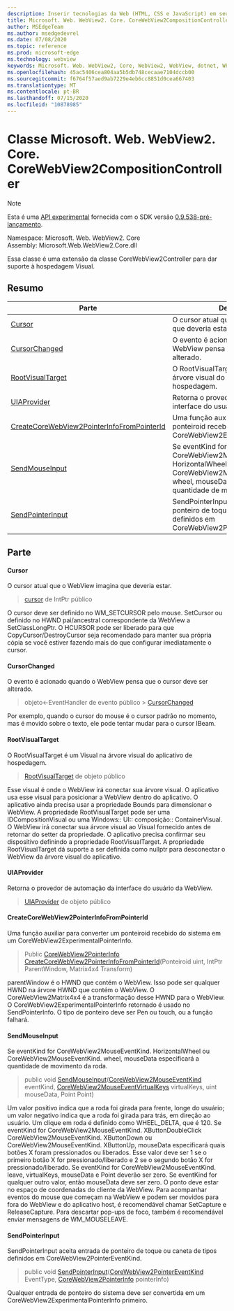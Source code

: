 ```yaml
---
description: Inserir tecnologias da Web (HTML, CSS e JavaScript) em seus aplicativos nativos com o controle WebView2 do Microsoft Edge
title: Microsoft. Web. WebView2. Core. CoreWebView2CompositionController
author: MSEdgeTeam
ms.author: msedgedevrel
ms.date: 07/08/2020
ms.topic: reference
ms.prod: microsoft-edge
ms.technology: webview
keywords: Microsoft. Web. WebView2, Core, WebView2, WebView, dotnet, WPF, WinForms, app, Edge, CoreWebView2, CoreWebView2Controller, controle do navegador, Edge HTML, Microsoft. Web. WebView2. Core. CoreWebView2CompositionController
ms.openlocfilehash: 45ac5406cea804aa5b5db748cecaae7104dccb00
ms.sourcegitcommit: f6764f57aed9ab7229e4eb6cc8851d0cea667403
ms.translationtype: MT
ms.contentlocale: pt-BR
ms.lasthandoff: 07/15/2020
ms.locfileid: "10878985"
---
```

# Classe Microsoft. Web. WebView2. Core. CoreWebView2CompositionController 

> [!NOTE]
> Esta é uma [API experimental](../../../concepts/versioning.md#experimental-apis) fornecida com o SDK versão [0.9.538-pré-lançamento](../../../releasenotes.md#09538).

Namespace: Microsoft. Web. WebView2. Core \
Assembly: Microsoft.Web.WebView2.Core.dll

Essa classe é uma extensão da classe CoreWebView2Controller para dar suporte à hospedagem Visual.

## Resumo

 Parte                        | Descrições
--------------------------------|---------------------------------------------
[Cursor](#cursor) | O cursor atual que o WebView imagina que deveria estar.
[CursorChanged](#cursorchanged) | O evento é acionado quando o WebView pensa que o cursor deve ser alterado.
[RootVisualTarget](#rootvisualtarget) | O RootVisualTarget é um Visual na árvore visual do aplicativo de hospedagem.
[UIAProvider](#uiaprovider) | Retorna o provedor de automação da interface do usuário da WebView.
[CreateCoreWebView2PointerInfoFromPointerId](#createcorewebview2pointerinfofrompointerid) | Uma função auxiliar para converter um ponteiroid recebido do sistema em um CoreWebView2ExperimentalPointerInfo.
[SendMouseInput](#sendmouseinput) | Se eventKind for CoreWebView2MouseEventKind. HorizontalWheel ou CoreWebView2MouseEventKind. wheel, mouseData especificará a quantidade de movimento da roda.
[SendPointerInput](#sendpointerinput) | SendPointerInput aceita entrada de ponteiro de toque ou caneta de tipos definidos em CoreWebView2PointerEventKind.

## Parte

#### Cursor 

O cursor atual que o WebView imagina que deveria estar.

> [cursor](#cursor) de IntPtr público

O cursor deve ser definido no WM_SETCURSOR pelo mouse. SetCursor ou definido no HWND pai/ancestral correspondente da WebView a SetClassLongPtr. O HCURSOR pode ser liberado para que CopyCursor/DestroyCursor seja recomendado para manter sua própria cópia se você estiver fazendo mais do que configurar imediatamente o cursor.

#### CursorChanged 

O evento é acionado quando o WebView pensa que o cursor deve ser alterado.

> objeto<-EventHandler de evento público > [CursorChanged](#cursorchanged)

Por exemplo, quando o cursor do mouse é o cursor padrão no momento, mas é movido sobre o texto, ele pode tentar mudar para o cursor IBeam.

#### RootVisualTarget 

O RootVisualTarget é um Visual na árvore visual do aplicativo de hospedagem.

> [RootVisualTarget](#rootvisualtarget) de objeto público

Esse visual é onde o WebView irá conectar sua árvore visual. O aplicativo usa esse visual para posicionar a WebView dentro do aplicativo. O aplicativo ainda precisa usar a propriedade Bounds para dimensionar o WebView. A propriedade RootVisualTarget pode ser uma IDCompositionVisual ou uma Windows:: UI:: composição:: ContainerVisual. O WebView irá conectar sua árvore visual ao Visual fornecido antes de retornar do setter da propriedade. O aplicativo precisa confirmar seu dispositivo definindo a propriedade RootVisualTarget. A propriedade RootVisualTarget dá suporte a ser definida como nullptr para desconectar o WebView da árvore visual do aplicativo.

#### UIAProvider 

Retorna o provedor de automação da interface do usuário da WebView.

> [UIAProvider](#uiaprovider) de objeto público

#### CreateCoreWebView2PointerInfoFromPointerId 

Uma função auxiliar para converter um ponteiroid recebido do sistema em um CoreWebView2ExperimentalPointerInfo.

> Public [CoreWebView2PointerInfo](microsoft-web-webview2-core-corewebview2pointerinfo.md) [CreateCoreWebView2PointerInfoFromPointerId](#createcorewebview2pointerinfofrompointerid)(Ponteiroid uint, IntPtr ParentWindow, Matrix4x4 Transform)

parentWindow é o HWND que contém o WebView. Isso pode ser qualquer HWND na árvore HWND que contém o WebView. O CoreWebView2Matrix4x4 é a transformação desse HWND para o WebView. O CoreWebView2ExperimentalPointerInfo retornado é usado no SendPointerInfo. O tipo de ponteiro deve ser Pen ou touch, ou a função falhará.

#### SendMouseInput 

Se eventKind for CoreWebView2MouseEventKind. HorizontalWheel ou CoreWebView2MouseEventKind. wheel, mouseData especificará a quantidade de movimento da roda.

> public void [SendMouseInput](#sendmouseinput)([CoreWebView2MouseEventKind](./namespace-microsoft-web-webview2-core.md) eventKind, [CoreWebView2MouseEventVirtualKeys](./namespace-microsoft-web-webview2-core.md) virtualKeys, uint mouseData, Point Point)

Um valor positivo indica que a roda foi girada para frente, longe do usuário; um valor negativo indica que a roda foi girada para trás, em direção ao usuário. Um clique em roda é definido como WHEEL_DELTA, que é 120. Se eventKind for CoreWebView2MouseEventKind. XButtonDoubleClick CoreWebView2MouseEventKind. XButtonDown ou CoreWebView2MouseEventKind. XButtonUp, mouseData especificará quais botões X foram pressionados ou liberados. Esse valor deve ser 1 se o primeiro botão X for pressionado/liberado e 2 se o segundo botão X for pressionado/liberado. Se eventKind for CoreWebView2MouseEventKind. leave, virtualKeys, mouseData e Point deverão ser zero. Se eventKind for qualquer outro valor, então mouseData deve ser zero. O ponto deve estar no espaço de coordenadas do cliente da WebView. Para acompanhar eventos do mouse que começam na WebView e podem ser movidos para fora do WebView e do aplicativo host, é recomendável chamar SetCapture e ReleaseCapture. Para descartar pop-ups de foco, também é recomendável enviar mensagens de WM_MOUSELEAVE.

#### SendPointerInput 

SendPointerInput aceita entrada de ponteiro de toque ou caneta de tipos definidos em CoreWebView2PointerEventKind.

> public void [SendPointerInput](#sendpointerinput)([CoreWebView2PointerEventKind](./namespace-microsoft-web-webview2-core.md) EventType, [CoreWebView2PointerInfo](microsoft-web-webview2-core-corewebview2pointerinfo.md) pointerInfo)

Qualquer entrada de ponteiro do sistema deve ser convertida em um CoreWebView2ExperimentalPointerInfo primeiro.

